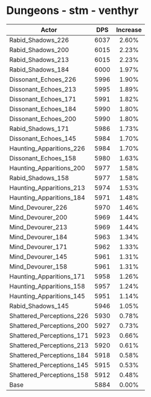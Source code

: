 # Dungeons - stm - venthyr
| Actor | DPS | Increase |
|---|:---:|:---:|
|Rabid_Shadows_226|6037|2.60%|
|Rabid_Shadows_200|6015|2.23%|
|Rabid_Shadows_213|6015|2.23%|
|Rabid_Shadows_184|6000|1.97%|
|Dissonant_Echoes_226|5996|1.90%|
|Dissonant_Echoes_213|5995|1.89%|
|Dissonant_Echoes_171|5991|1.82%|
|Dissonant_Echoes_184|5990|1.80%|
|Dissonant_Echoes_200|5990|1.80%|
|Rabid_Shadows_171|5986|1.73%|
|Dissonant_Echoes_145|5984|1.70%|
|Haunting_Apparitions_226|5984|1.70%|
|Dissonant_Echoes_158|5980|1.63%|
|Haunting_Apparitions_200|5977|1.58%|
|Rabid_Shadows_158|5977|1.58%|
|Haunting_Apparitions_213|5974|1.53%|
|Haunting_Apparitions_184|5971|1.48%|
|Mind_Devourer_226|5970|1.46%|
|Mind_Devourer_200|5969|1.44%|
|Mind_Devourer_213|5969|1.44%|
|Mind_Devourer_184|5963|1.34%|
|Mind_Devourer_171|5962|1.33%|
|Mind_Devourer_145|5961|1.31%|
|Mind_Devourer_158|5961|1.31%|
|Haunting_Apparitions_171|5958|1.26%|
|Haunting_Apparitions_158|5957|1.24%|
|Haunting_Apparitions_145|5951|1.14%|
|Rabid_Shadows_145|5946|1.05%|
|Shattered_Perceptions_226|5930|0.78%|
|Shattered_Perceptions_200|5927|0.73%|
|Shattered_Perceptions_171|5923|0.66%|
|Shattered_Perceptions_213|5920|0.61%|
|Shattered_Perceptions_184|5918|0.58%|
|Shattered_Perceptions_145|5915|0.53%|
|Shattered_Perceptions_158|5912|0.48%|
|Base|5884|0.00%|
